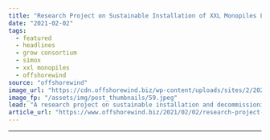 ```yaml
---
title: "Research Project on Sustainable Installation of XXL Monopiles Launched"
date: "2021-02-02"
tags: 
  - featured
  - headlines
  - grow consortium
  - simox
  - xxl monopiles
  - offshorewind
source: "offshorewind"
image_url: "https://cdn.offshorewind.biz/wp-content/uploads/sites/2/2021/02/02155016/GROW-program_SIMOX-project.jpeg"
image_fp: "/assets/img/post_thumbnails/59.jpeg"
lead: "A research project on sustainable installation and decommissioning of XXL monopiles for large next-generation"
article_url: "https://www.offshorewind.biz/2021/02/02/research-project-on-sustainable-installation-of-xxl-monopiles-launched/"
---
```


---
